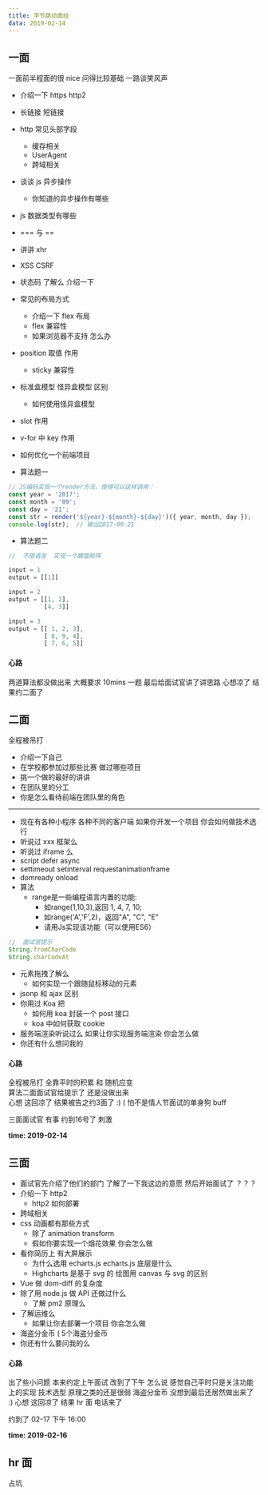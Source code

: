 ```yaml
---
title: 字节跳动面经
data: 2019-02-14
---
```


## 一面
一面前半程面的很 nice 
问得比较基础  一路谈笑风声

* 介绍一下 https http2
* 长链接 短链接
* http 常见头部字段 
  * 缓存相关
  * UserAgent
  * 跨域相关
* 谈谈 js 异步操作 
  * 你知道的异步操作有哪些
* js 数据类型有哪些
* === 与 == 
* 讲讲 xhr 
* XSS CSRF
* 状态码 了解么 介绍一下 
* 常见的布局方式
  * 介绍一下 flex 布局 
  * flex 兼容性
  * 如果浏览器不支持 怎么办
*  position 取值 作用
   * sticky 兼容性  
*  标准盒模型 怪异盒模型 区别
   *   如何使用怪异盒模型
* slot 作用
* v-for 中 key 作用
* 如何优化一个前端项目

* 算法题一
```js
// JS编码实现一个render方法，使得可以这样调用：
const year = '2017';
const month = '09';
const day = '21';
const str = render('${year}-${month}-${day}')({ year, month, day });
console.log(str);  // 输出2017-09-21
```
* 算法题二
```js
//  不限语言  实现一个螺旋矩阵

input = 1
output = [[1]]

input = 2
output = [[1, 2],
          [4, 3]]

input = 3
output = [[ 1, 2, 3],
          [ 8, 9, 4],
          [ 7, 6, 5]]
```
#### 心路
两道算法都没做出来 大概要求 10mins 一题  最后给面试官讲了讲思路
心想凉了 结果约二面了

## 二面
全程被吊打

* 介绍一下自己
* 在学校都参加过那些比赛 做过哪些项目
* 挑一个做的最好的讲讲 
* 在团队里的分工 
* 你是怎么看待前端在团队里的角色
****
* 现在有各种小程序 各种不同的客户端  如果你开发一个项目 你会如何做技术选行
* 听说过 xxx 框架么
* 听说过 iframe 么
* script defer async
* settimeout setinterval requestanimationframe
* domready onload
* 算法
    * range是一些编程语言内置的功能:
      * 如range(1,10,3),返回 1, 4, 7, 10;
      * 如range('A','F',2)，返回"A", "C", "E"
      * 请用Js实现该功能（可以使用ES6）
```js
//  面试官提示
String.fromCharCode
String.charCodeAt
```

* 元素拖拽了解么
    * 如何实现一个跟随鼠标移动的元素
* jsonp 和 ajax 区别
* 你用过  Koa 把  
  * 如何用 koa 封装一个 post 接口
  * koa 中如何获取 cookie
* 服务端渲染听说过么 如果让你实现服务端渲染 你会怎么做 
* 你还有什么想问我的

#### 心路
全程被吊打 全靠平时的积累 和 随机应变  
算法二面面试官给提示了 还是没做出来  
心想 这回凉了 结果被告之约3面了  :)  ( 怕不是情人节面试的单身狗 buff

三面面试官 有事  约到16号了  刺激

**time: 2019-02-14**

## 三面
* 面试官先介绍了他们的部门 了解了一下我这边的意愿 然后开始面试了 ？？？
* 介绍一下 http2
  * http2 如何部署 
* 跨域相关
* css 动画都有那些方式
  * 除了 animation   transform
  * 假如你要实现一个烟花效果 你会怎么做
* 看你简历上 有大屏展示
  * 为什么选用 echarts.js  echarts.js 底层是什么
  * Highcharts 是基于 svg 的 绘图用 canvas 与 svg 的区别    
* Vue 做 dom-diff 的复杂度
* 除了用 node.js 做 API 还做过什么
  * 了解 pm2 原理么 
* 了解运维么
  * 如果让你去部署一个项目 你会怎么做
* 海盗分金币 (  5个海盗分金币  
* 你还有什么要问我的么

#### 心路 
出了些小问题 本来约定上午面试 改到了下午
怎么说 感觉自己平时只是关注功能上的实现 技术选型 原理之类的还是很弱
海盗分金币 没想到最后还居然做出来了 :) 
心想 这回凉了 结果 hr 面 电话来了

约到了 02-17 下午 16:00

**time: 2019-02-16**

## hr 面

占坑

